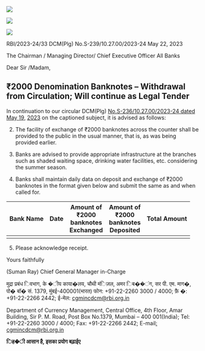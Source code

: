 ![](_page_0_Picture_0.jpeg)

![](_page_0_Picture_1.jpeg)

![](_page_0_Picture_2.jpeg)

RBI/2023-24/33 DCM(Plg) No.S-239/10.27.00/2023-24 May 22, 2023

The Chairman / Managing Director/ Chief Executive Officer All Banks

Dear Sir /Madam,

## **₹2000 Denomination Banknotes – Withdrawal from Circulation; Will continue as Legal Tender**

In continuation to our circular DCM(Plg) [No.S-236/10.27.00/2023-24 dated May 19,](https://www.rbi.org.in/Scripts/NotificationUser.aspx?Id=12505&Mode=0)  [2023](https://www.rbi.org.in/Scripts/NotificationUser.aspx?Id=12505&Mode=0) on the captioned subject, it is advised as follows:

2. The facility of exchange of ₹2000 banknotes across the counter shall be provided to the public in the usual manner, that is, as was being provided earlier.

3. Banks are advised to provide appropriate infrastructure at the branches such as shaded waiting space, drinking water facilities, etc. considering the summer season.

4. Banks shall maintain daily data on deposit and exchange of ₹2000 banknotes in the format given below and submit the same as and when called for.

| Bank Name | Date | Amount of<br>₹2000<br>banknotes<br>Exchanged | Amount of<br>₹2000<br>banknotes<br>Deposited | Total Amount |
|-----------|------|----------------------------------------------|----------------------------------------------|--------------|
|           |      |                                              |                                              |              |

5. Please acknowledge receipt.

Yours faithfully

(Suman Ray) Chief General Manager in-Charge

मुद्रा प्रबंध िवभाग, के �ीय काया�लय, चौथी मंिज़ल, अमर िब��ंग, सर पी. एम. माग�, पो� बॉ� सं. 1379, मुंबई-400001(भारत) फोन: +91-22-2260 3000 / 4000; फ़ै �: +91-22-2266 2442; ई-मेल: [cgmincdcm@rbi.org.in](mailto:cgmincdcm@rbi.org.in)

Department of Currency Management, Central Office, 4th Floor, Amar Building, Sir P. M. Road, Post Box No.1379, Mumbai – 400 001(India); Tel: +91-22-2260 3000 / 4000; Fax: +91-22-2266 2442; E-mail[: cgmincdcm@rbi.org.in](mailto:cgmincdcm@rbi.org.in)

**िह�ी आसान है, इसका प्रयोग बढ़ाईए**
